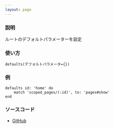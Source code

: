```yaml
---
layout: page
---
```


### 説明

ルートのデフォルトパラメーターを設定

### 使い方

    defaults(デフォルトパラメータ={})

### 例

    defaults id: 'home' do
        match 'scoped_pages/(:id)', to: 'pages#show'
    end

### ソースコード

-   [GitHub](https://github.com/rails/rails/blob/984c3ef2775781d47efa9f541ce570daa2434a80/actionpack/lib/action_dispatch/routing/mapper.rb#L1008)
